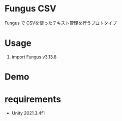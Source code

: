 # Fungus CSV

Fungus で CSVを使ったテキスト管理を行うプロトタイプ

# Usage

1. import [Fungus v3.13.8](https://github.com/snozbot/fungus/releases/tag/v.3.13.8)

# Demo


# requirements

* Unity 2021.3.4f1
